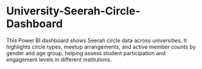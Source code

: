 # University-Seerah-Circle-Dashboard
This Power BI dashboard shows Seerah circle data across universities. It highlights circle types, meetup arrangements, and active member counts by gender and age group, helping assess student participation and engagement levels in different institutions.
